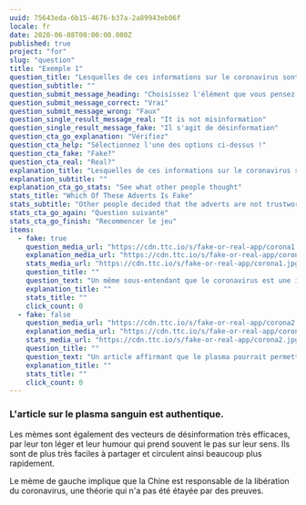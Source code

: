 ```yaml
---
uuid: 75643eda-6b15-4676-b37a-2a89943eb06f
locale: fr
date: 2020-06-08T00:00:00.000Z
published: true
project: "for"
slug: "question"
title: "Exemple 1"
question_title: "Lesquelles de ces informations sur le coronavirus sont-elles fausses?"
question_subtitle: ""
question_submit_message_heading: "Choisissez l'élément que vous pensez être faux ou trompeur"
question_submit_message_correct: "Vrai"
question_submit_message_wrong: "Faux"
question_single_result_message_real: "It is not misinformation"
question_single_result_message_fake: "Il s'agit de désinformation"
question_cta_go_explanation: "Vérifiez"
question_cta_help: "Sélectionnez l'une des options ci-dessus !"
question_cta_fake: "Fake?"
question_cta_real: "Real?"
explanation_title: "Lesquelles de ces informations sur le coronavirus sont-elles fausses ?"
explanation_subtitle: ""
explanation_cta_go_stats: "See what other people thought"
stats_title: "Which Of These Adverts Is Fake"
stats_subtitle: "Other people decided that the adverts are not trustworthy"
stats_cta_go_again: "Question suivante"
stats_cta_go_finish: "Recommencer le jeu"
items:
  - fake: true
    question_media_url: "https://cdn.ttc.io/s/fake-or-real-app/corona1.jpg"
    explanation_media_url: "https://cdn.ttc.io/s/fake-or-real-app/corona1.jpg"
    stats_media_url: "https://cdn.ttc.io/s/fake-or-real-app/corona1.jpg"
    question_title: ""
    question_text: "Un même sous-entendant que le coronavirus est une invention de la Chine"
    explanation_title: ""
    stats_title: ""
    click_count: 0
  - fake: false
    question_media_url: "https://cdn.ttc.io/s/fake-or-real-app/corona2.jpg"
    explanation_media_url: "https://cdn.ttc.io/s/fake-or-real-app/corona2.jpg"
    stats_media_url: "https://cdn.ttc.io/s/fake-or-real-app/corona2.jpg"
    question_title: ""
    question_text: "Un article affirmant que le plasma pourrait permettre de soigner le coronavirus"
    explanation_title: ""
    stats_title: ""
    click_count: 0
---
```


### L'article sur le plasma sanguin est authentique.

Les mèmes sont également des vecteurs de désinformation très efficaces, par leur ton léger et leur humour qui prend souvent le pas sur leur sens. Ils sont de plus très faciles à partager et circulent ainsi beaucoup plus rapidement.

Le mème de gauche implique que la Chine est responsable de la libération du coronavirus, une théorie qui n'a pas été étayée par des preuves.

